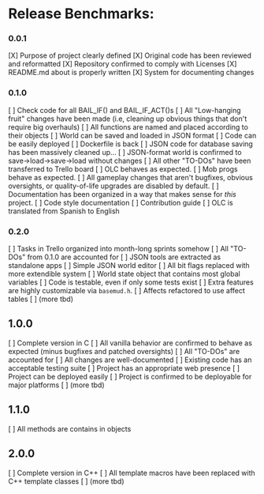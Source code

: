 # Release Benchmarks:

### 0.0.1

[X] Purpose of project clearly defined
[X] Original code has been reviewed and reformatted
[X] Repository confirmed to comply with Licenses
[X] README.md about is properly written
[X] System for documenting changes

### 0.1.0

[ ] Check code for all BAIL_IF() and BAIL_IF_ACT()s
[ ] All "Low-hanging fruit" changes have been made (i.e, cleaning up obvious things
    that don't require big overhauls)
[ ] All functions are named and placed according to their objects
[ ] World can be saved and loaded in JSON format
[ ] Code can be easily deployed
[ ] Dockerfile is back
[ ] JSON code for database saving has been massively cleaned up...
[ ] JSON-format world is confirmed to save->load->save->load without changes
[ ] All other "TO-DOs" have been transferred to Trello board
[ ] OLC behaves as expected.
[ ] Mob progs behave as expected.
[ ] All gameplay changes that aren't bugfixes, obvious oversights, or
    quality-of-life upgrades are disabled by default.
[ ] Documentation has been organized in a way that makes sense for _this_ project.
[ ] Code style documentation
[ ] Contribution guide
[ ] OLC is translated from Spanish to English

### 0.2.0

[ ] Tasks in Trello organized into month-long sprints somehow
[ ] All "TO-DOs" from 0.1.0 are accounted for
[ ] JSON tools are extracted as standalone apps
[ ] Simple JSON world editor
[ ] All bit flags replaced with more extendible system
[ ] World state object that contains most global variables
[ ] Code is testable, even if only some tests exist
[ ] Extra features are highly customizable via `basemud.h`.
[ ] Affects refactored to use affect tables
[ ] (more tbd)

## 1.0.0

[ ] Complete version in C
[ ] All vanilla behavior are confirmed to behave as expected (minus bugfixes
    and patched oversights)
[ ] All "TO-DOs" are accounted for
[ ] All changes are well-documented
[ ] Existing code has an acceptable testing suite
[ ] Project has an appropriate web presence
[ ] Project can be deployed easily
[ ] Project is confirmed to be deployable for major platforms
[ ] (more tbd)

## 1.1.0

[ ] All methods are contains in objects

## 2.0.0

[ ] Complete version in C++
[ ] All template macros have been replaced with C++ template classes
[ ] (more tbd)
